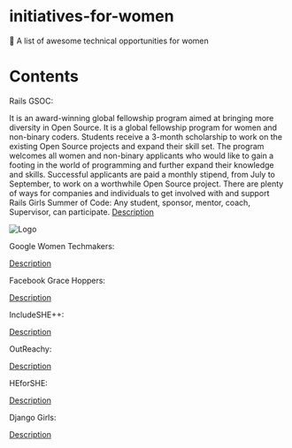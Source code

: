 # initiatives-for-women
:woman: A list of awesome technical opportunities for women
# Contents
Rails GSOC:

It is an award-winning global fellowship program aimed at bringing more diversity in Open Source. It is a global fellowship program for women and non-binary coders. Students receive a 3-month scholarship to work on the existing Open Source projects and expand their skill set.  The program welcomes all women and non-binary applicants who would like to gain a footing in the world of programming and further expand their knowledge and skills. Successful applicants are paid a monthly stipend, from July to September, to work on a worthwhile Open Source project. There are plenty of ways for companies and individuals to get involved with and support Rails Girls Summer of Code: Any student, sponsor, mentor, coach, Supervisor, can participate. [Description](https://railsgirlssummerofcode.org)




![Logo](https://i1.wp.com/makemeflow.org/advice/wp-content/uploads/2017/02/rgsoc_logo.png)




Google Women Techmakers:

[Description](https://www.womentechmakers.com/scholars)




Facebook Grace Hoppers:

[Description](https://www.facebook.com/careers/program/gracehopper2017/)



IncludeSHE++:


[Description](www.sheplusplus.com/include/)


OutReachy:

[Description](https://www.outreachy.org/)


HEforSHE:

[Description](https://en.wikipedia.org/wiki/HeForShe)


Django Girls:

[Description](https://en.wikipedia.org/wiki/HeForShe)


